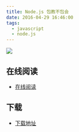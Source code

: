 ```yaml
---
title: Node.js 包教不包会
date: 2016-04-29 16:46:00
tags:
  - javascript
  - node.js
---
```


![](http://box.kancloud.cn/cover_2015-08-03_55bf199baef5_800x1068.png?imageMogr2/thumbnail/173x231!/interlace/1/quality/100)

<!--more-->

## 在线阅读 ##

+ [在线阅读](http://www.kancloud.cn/kancloud/node-lessons)

## 下载 ##

+ [下载地址](http://www.kancloud.cn/kancloud/node-lessons)
